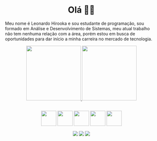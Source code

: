 <h1 align="center">Olá 👋🏻</h1> 
<p>Meu nome é Leonardo Hirooka e sou estudante de programação, sou formado em Análise e Desenvolvimento de Sistemas, meu atual trabalho não tem nenhuma relação com a área, porém estou em busca de oportunidades para dar início a minha carreira no mercado de tecnologia.
</p>
  
<div align="center">
<a href="https://github.com/Hirook4">
<img height="180em" src="https://github-readme-stats.vercel.app/api?username=Hirook4&show_icons=true&include_all_commits=true&count_private=true&theme=dark"/> 
<img height="180em" src="https://github-readme-stats.vercel.app/api/top-langs/?username=Hirook4&layout=compact&langs_count=8&theme=dark"/>
</a>

</br>
</br>

<p align="center"> 
<img src="https://skillicons.dev/icons?i=html" height="50"/>
<img src="https://skillicons.dev/icons?i=css" height="50"/>
<img src="https://skillicons.dev/icons?i=js" height="50"/>
<img src="https://skillicons.dev/icons?i=vscode" height="50"/>
<img src="https://skillicons.dev/icons?i=git" height="50"/>
</p>
       
<div align="center">
<a href="mailto:leonardohirooka@hotmail.com" target="_blank"><img src="https://img.shields.io/badge/Email-000000?style=for-the-badge&logo=gmail&logoColor=white" target="_blank"></a>
<a href="https://www.linkedin.com/in/leonardohirooka/" target="_blank"><img src="https://img.shields.io/badge/-LinkedIn-0072b1?style=for-the-badge&logo=linkedin&logoColor=white" target="_blank"></a>
<a href="https://www.instagram.com/leohirooka" target="_blank"><img src="https://img.shields.io/badge/-Instagram-cd486b?style=for-the-badge&logo=instagram&logoColor=white" target="_blank"></a>   
</div>
